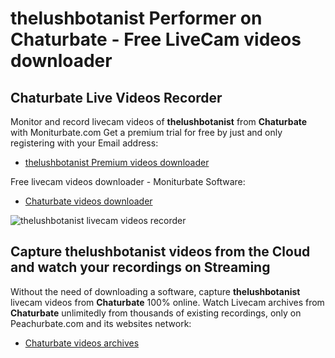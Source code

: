 # thelushbotanist Performer on Chaturbate - Free LiveCam videos downloader

## Chaturbate Live Videos Recorder

Monitor and record livecam videos of **thelushbotanist** from **Chaturbate** with Moniturbate.com
Get a premium trial for free by just and only registering with your Email address:
* [thelushbotanist Premium videos downloader](https://moniturbate.com/request-demo-licence-key.html)

Free livecam videos downloader - Moniturbate Software:
* [Chaturbate videos downloader](https://moniturbate.com/moniturbate-download-software.html)

![thelushbotanist livecam videos recorder](https://peachurnet.com/templates/moniturbate-software.png)


## Capture thelushbotanist videos from the Cloud and watch your recordings on Streaming

Without the need of downloading a software, capture **thelushbotanist** livecam videos from **Chaturbate** 100% online.
Watch Livecam archives from **Chaturbate** unlimitedly from thousands of existing recordings, only on Peachurbate.com and its websites network:
* [Chaturbate videos archives](https://peachurnet.com/)